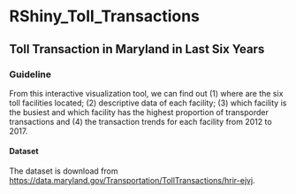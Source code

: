 # RShiny_Toll_Transactions
## Toll Transaction in Maryland in Last Six Years
### Guideline
From this interactive visualization tool, we can find out (1) where are the six toll facilities located; (2) descriptive data of each facility; (3) which facility is the busiest and which facility has the highest proportion of transporder transactions and (4) the transaction trends for each facility from 2012 to 2017.

#### Dataset
The dataset is download from https://data.maryland.gov/Transportation/TollTransactions/hrir-ejvj.


